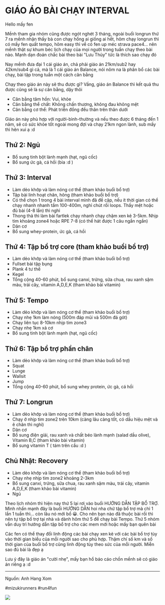 # GIÁO ÁO BÀI CHẠY INTERVAL

Hello mấy fen

Mềnh tham gia nhóm cũng được ngót nghét 3 tháng, ngoài buổi longrun thứ 7 ra mềnh nhận thấy bà con chạy hổng ai giống ai hết, hôm chạy longrun thì có mấy fen quất tempo, hôm easy thì về có fen up méc strava pace4... nên mềnh thật sự khum béc lịch chạy của mọi người trong tuần chạy theo bài nào. Mạnh dạn đoán chắc bài theo bài "Lưu Thủy" tức là thích sao chạy đó

Nay mềnh đưa đại 1 cái giáo án, chả phải giáo án 21km/sub2 hay 42km/sub4 gì cả, mà là 1 cái giáo án Balance, nói nôm na là phân bổ các bài chạy, bài tập trong tuần một cách cân bằng

Chạy theo giáo án này sẽ thu được gì? Vầng, giáo án Balance thì kết quả thu được cũng sẽ là sự cân bằng, dậy thôi

- Cân bằng tâm hồn: Vui, khỏe
- Cân bằng thể chất: Không chấn thương, không đau không mệt  
- Cân bằng cơ thể: Phát triễn đồng đều thân trên thân dưới

Giáo án này phù hợp với người-bình-thường và nếu theo được 6 tháng đến 1 năm, sẽ có sức khỏe tốt ngoài mong đợi và chạy 21km ngon lành, sub mấy thì hên xui ạ :d

## Thứ 2: Ngủ
- Bổ sung tinh bột lành mạnh (hạt, ngũ cốc)
- Bổ sung ức gà, cá hồi (bia :d )

## Thứ 3: Interval
- Làm dẻo khớp và làm nóng cơ thể (tham khảo buổi bổ trợ)
- Tập bài linh hoạt chân, hông (tham khảo buổi bổ trợ)
- Có thể chọn 1 trong 4 bài interval mình đã đề cập, nếu ít thời gian có thể chạy nhanh nhanh tầm 100-400m, nghỉ chút rồi loops. Thấy mệt hoặc đủ bài (4-8 lần) thì nghỉ
- Thong thả thì làm bài fartlek chạy nhanh chạy chậm xen kẻ 3-5km. Nhịp tim khoảng zone4 hoặc RPE 7-8 (có thể hát được 1 câu ngắn ngắn)
- Dãn cơ
- Bổ sung whey-protein, ức gà, cá hồi

## Thứ 4: Tập bổ trợ core (tham khảo buổi bổ trợ)
- Làm dẻo khớp và làm nóng cơ thể (tham khảo buổi bổ trợ)
- Fullset bài tập bụng
- Plank 4 tư thế
- Kegel
- Tổng cộng 40-60 phút, bổ sung canxi, trứng, sữa chua, rau xanh sậm màu, trái cây, vitamin A,D,E,K (tham khảo bài vitamin)

## Thứ 5: Tempo
- Làm dẻo khớp và làm nóng cơ thể (tham khảo buổi bổ trợ)
- Chạy nhẹ 1km làm nóng (500m đáp mũi và 500m đá gót)
- Chạy liên tục 8-10km nhịp tim zone3
- Chạy nhẹ 1km xả cơ
- Bổ sung tinh bột lành mạnh (hạt, ngũ cốc)

## Thứ 6: Tập bổ trợ phần chân
- Làm dẻo khớp và làm nóng cơ thể (tham khảo buổi bổ trợ)
- Squat
- Lunge
- Wallsit
- Jump
- Tổng cộng 40-60 phút, bổ sung whey protein, ức gà, cá hồi

## Thứ 7: Longrun
- Làm dẻo khớp và làm nóng cơ thể (tham khảo buổi bổ trợ)
- Chạy ở nhịp tim zone2 trên 10km (càng lâu càng tốt, có dấu hiệu mệt và ê chân thì nghỉ)
- Dãn cơ
- Bổ sung điện giải, rau xanh và chất béo lành mạnh (salad dầu olive), Vitamin B,C (tham khảo bài vitamin)
- Bổ sung vitamin T ( tám trên cầu :d )

## Chủ Nhật: Recovery
- Làm dẻo khớp và làm nóng cơ thể (tham khảo buổi bổ trợ)
- Chạy nhẹ nhịp tim zone2 khoảng 2-3km
- Bổ sung canxi, trứng, sữa chua, rau xanh sậm màu, trái cây, vitamin A,D,E,K (tham khảo bài vitamin)
- Ngủ

Theo lịch nhóm thì hiện nay thứ 5 lại rơi vào buổi HƯỚNG DẪN TẬP BỔ TRỢ. Mình nhấn mạnh đây là buổi HƯỚNG DẪN hoi nha chứ tập bổ trợ mà chỉ 1 lần 1 tuần thì... còn lâu nó mới bổ 😀. Cho nên bạn nào đã thuộc bài rồi thì nên tự tập bổ trợ tại nhà và dành hôm thứ 5 để chạy bài Tempo. Thứ 5 nhóm vẫn duy trì hướng dẫn tập bổ trợ cho các mem mới hoặc mấy bạn quên bài

Các fen có thể thay đổi linh động các bài chạy xen kẻ với các bài bổ trợ tùy vào thời gian biểu của mỗi người sao cho phù hợp. Thậm chí số km và số thời gian của buổi bổ trợ cũng linh động tùy theo sức của mỗi người. Miễn sao đủ bài là đẹp ạ

Lưu ý đây là giáo án "cười nhẹ", mấy bạn hổ báo cáo chồn mềnh sẽ có giáo án riêng ạ :d

---
Nguồn: Anh Hang Xom

#mizukirunners #run4fun

![](https://scontent.fsgn5-14.fna.fbcdn.net/v/t39.30808-6/431776927_7507444312634950_3236348299729080437_n.jpg?_nc_cat=101&ccb=1-7&_nc_sid=aa7b47&_nc_eui2=AeGoBlBGavNtnLKpUWJ37A4p4ya3IiF3hUzjJrciIXeFTDyu1BGHDynaVITxsIL8HOSTNDRpaDBGCVVUHRHWMGQa&_nc_ohc=0JfBeCKv3xwQ7kNvgGLVXVM&_nc_ht=scontent.fsgn5-14.fna&_nc_gid=AIMpImpy_z-_NZ2vYA2cWXA&oh=00_AYARQIiR72xkLUhMTAdgj6T6YmLJvpT38ZBAdSA1sE7GWw&oe=66C9C3A2)